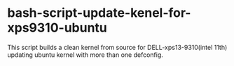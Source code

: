 # bash-script-update-kenel-for-xps9310-ubuntu
This script builds a clean kernel from source for DELL-xps13-9310(intel 11th) updating ubuntu kernel with more than one defconfig.

